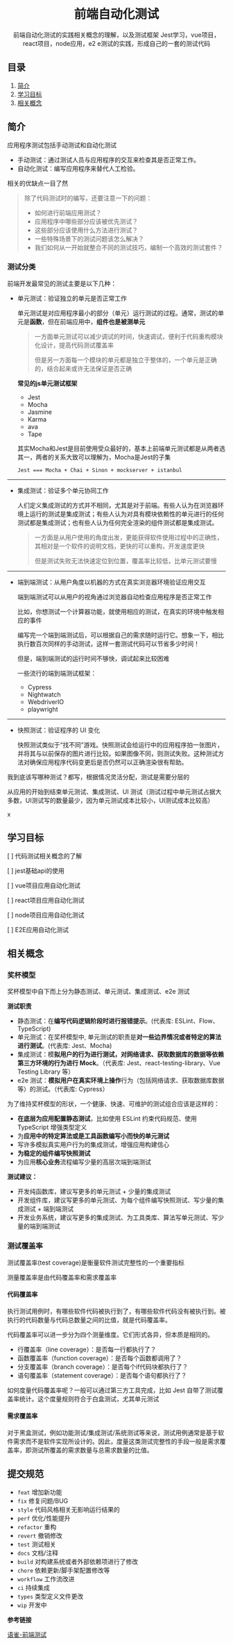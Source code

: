 <div align="center">
  <h1>前端自动化测试</h1>
  <p>前端自动化测试的实践相关概念的理解，以及测试框架 Jest学习，vue项目，react项目，node应用，e2
  e测试的实践，形成自己的一套的测试代码 </p>
</div>

## 目录

1. [简介](#简介)
2. [学习目标](#学习目标)
2. [相关概念](#相关概念)

## 简介

应用程序测试包括手动测试和自动化测试
- 手动测试：通过测试人员与应用程序的交互来检查其是否正常工作。
- 自动化测试：编写应用程序来替代人工检验。

相关的优缺点一目了然

> 除了代码测试时的编写，还要注意一下的问题：
>
>- 如何进行前端应用测试？
>- 应用程序中哪些部分应该被优先测试？
>- 这些部分应该使用什么方法进行测试？
>- 一些特殊场景下的测试问题该怎么解决？
>- 我们如何从一开始就整合不同的测试技巧，编制一个高效的测试套件？

### 测试分类

前端开发最常见的测试主要是以下几种：

- 单元测试：验证独立的单元是否正常工作

  单元测试是对应用程序最小的部分（单元）运行测试的过程。通常，测试的单元是**函数**，但在前端应用中，**组件也是被测单元**

  > 一方面单元测试可以减少调试的时间，快速调试，便利于代码重构模块化设计，提高代码测试覆盖率
  >
  > 但是另一方面每一个模块的单元都是独立于整体的，一个单元是正确的，结合起来或许无法保证是否正确

  **常见的js单元测试框架**
  - Jest
  - Mocha
  - Jasmine
  - Karma
  - ava
  - Tape

  其实Mocha和Jest是目前使用受众最好的，基本上前端单元测试都是从两者选其一，两者的关系大致可以理解为，Mocha是Jest的子集

  `Jest === Mocha + Chai + Sinon + mockserver + istanbul`
---

- 集成测试：验证多个单元协同工作

  人们定义集成测试的方式并不相同，尤其是对于前端。有些人认为在浏览器环境上运行的测试是集成测试；有些人认为对具有模块依赖性的单元进行的任何测试都是集成测试；也有些人认为任何完全渲染的组件测试都是集成测试。

  > 一方面是从用户使用的角度出发，更能获得软件使用过程中的正确性，其相对是一个软件的说明文档，更快的可以重构，开发速度更快
  >
  > 但是测试失败无法快速定位到位置，覆盖率比较低，比单元测试要慢

---

- 端到端测试：从用户角度以机器的方式在真实浏览器环境验证应用交互

  端到端测试可以从用户的视角通过浏览器自动检查应用程序是否正常工作

  比如，你想测试一个计算器功能，就使用相应的测试，在真实的环境中触发相应的事件

  编写完一个端到端测试后，可以根据自己的需求随时运行它。想象一下，相比执行数百次同样的手动测试，这样一套测试代码可以节省多少时间！

  但是，端到端测试的运行时间不够快，调试起来比较困难

  一些流行的端到端测试框架：
  - Cypress
  - Nightwatch
  - WebdriverIO
  - playwright
---

- 快照测试：验证程序的 UI 变化

  快照测试类似于“找不同”游戏。快照测试会给运行中的应用程序拍一张图片，并将其与以前保存的图片进行比较。如果图像不同，则测试失败。这种测试方法对确保应用程序代码变更后是否仍然可以正确渲染很有帮助。

我到底该写哪种测试？都写，根据情况灵活分配，测试是需要分层的

从应用的开始到结束单元测试、集成测试、UI 测试（测试过程中单元测试占据大多数，UI测试写的数量最少，因为单元测试成本比较小，UI测试成本比较高）

x

## 学习目标

[ ] 代码测试相关概念的了解

[ ] jest基础api的使用

[ ] vue项目应用自动化测试

[ ] react项目应用自动化测试

[ ] node项目应用自动化测试

[ ] E2E应用自动化测试

## 相关概念

### 奖杯模型

奖杯模型中自下而上分为静态测试、单元测试、集成测试、e2e 测试

**测试职责**
- 静态测试：在**编写代码逻辑阶段时进行报错提示**。(代表库: ESLint、Flow、TypeScript)
- 单元测试：在奖杯模型中, 单元测试的职责是**对一些边界情况或者特定的算法进行测试**。(代表库: Jest、Mocha)
- 集成测试：模**拟用户的行为进行测试，对网络请求、获取数据库的数据等依赖第三方环境的行为进行 Mock**。（代表库: Jest、react-testing-library、Vue Testing Library 等）
- e2e 测试：**模拟用户在真实环境上操作**行为（包括网络请求、获取数据库数据等）的测试。（代表库: Cypress）

为了维持奖杯模型的形状，一个健康、快速、可维护的测试组合应该是这样的：

- **在底层为应用配置静态测试**，比如使用 ESLint 约束代码规范、使用 TypeScript 增强类型定义
- 为**应用中的特定算法或是工具函数编写小而快的单元测试**
- 写许多模拟真实用户行为的集成测试，增强应用构建信心
- **为稳定的组件编写快照测试**
- 为应用**核心业务**流程编写少量的高层次端到端测试


**测试建议：**

- 开发纯函数库，建议写更多的单元测试 + 少量的集成测试
- 开发组件库，建议写更多的单元测试、为每个组件编写快照测试、写少量的集成测试 + 端到端测试
- 开发业务系统，建议写更多的集成测试、为工具类库、算法写单元测试、写少量的端到端测试

### 测试覆盖率
测试覆盖率(test coverage)是衡量软件测试完整性的一个重要指标

测量覆盖率是由代码覆盖率和需求覆盖率

#### 代码覆盖率

执行测试用例时，有哪些软件代码被执行到了，有哪些软件代码没有被执行到。被执行的代码数量与代码总数量之间的比值，就是代码覆盖率。

代码覆盖率可以进一步分为四个测量维度。它们形式各异，但本质是相同的。

- 行覆盖率（line coverage）：是否每一行都执行了？
- 函数覆盖率（function coverage）：是否每个函数都调用了？
- 分支覆盖率（branch coverage）：是否每个if代码块都执行了？
- 语句覆盖率（statement coverage）：是否每个语句都执行了？

如何度量代码覆盖率呢？一般可以通过第三方工具完成，比如 Jest 自带了测试覆盖率统计。这个度量规则符合于白盒测试，尤其单元测试

#### 需求覆盖率
对于黑盒测试，例如功能测试/集成测试/系统测试等来说，测试用例通常是基于软件需求而不是软件实现所设计的。因此，度量这类测试完整性的手段一般是需求覆盖率，即测试所覆盖的需求数量与总需求数量的比值。

## 提交规范

- `feat` 增加新功能
- `fix` 修复问题/BUG
- `style` 代码风格相关无影响运行结果的
- `perf` 优化/性能提升
- `refactor` 重构
- `revert` 撤销修改
- `test` 测试相关
- `docs` 文档/注释
- `build` 对构建系统或者外部依赖项进行了修改
- `chore` 依赖更新/脚手架配置修改等
- `workflow` 工作流改进
- `ci` 持续集成
- `types` 类型定义文件更改
- `wip` 开发中


**参考链接**

[语雀-前端测试](https://www.yuque.com/lipengzhou/frontend-testing)